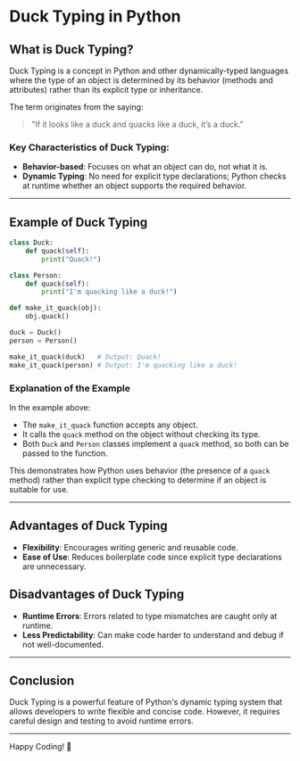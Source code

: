 
# Duck Typing in Python

## What is Duck Typing?

Duck Typing is a concept in Python and other dynamically-typed languages where the type of an object is determined by its behavior (methods and attributes) rather than its explicit type or inheritance.

The term originates from the saying:

> "If it looks like a duck and quacks like a duck, it’s a duck."

### Key Characteristics of Duck Typing:
- **Behavior-based**: Focuses on what an object can do, not what it is.
- **Dynamic Typing**: No need for explicit type declarations; Python checks at runtime whether an object supports the required behavior.

---

## Example of Duck Typing

```python
class Duck:
    def quack(self):
        print("Quack!")

class Person:
    def quack(self):
        print("I'm quacking like a duck!")

def make_it_quack(obj):
    obj.quack()

duck = Duck()
person = Person()

make_it_quack(duck)   # Output: Quack!
make_it_quack(person) # Output: I'm quacking like a duck!
```

### Explanation of the Example
In the example above:
- The `make_it_quack` function accepts any object.
- It calls the `quack` method on the object without checking its type.
- Both `Duck` and `Person` classes implement a `quack` method, so both can be passed to the function.

This demonstrates how Python uses behavior (the presence of a `quack` method) rather than explicit type checking to determine if an object is suitable for use.

---

## Advantages of Duck Typing
- **Flexibility**: Encourages writing generic and reusable code.
- **Ease of Use**: Reduces boilerplate code since explicit type declarations are unnecessary.

## Disadvantages of Duck Typing
- **Runtime Errors**: Errors related to type mismatches are caught only at runtime.
- **Less Predictability**: Can make code harder to understand and debug if not well-documented.

---

## Conclusion
Duck Typing is a powerful feature of Python's dynamic typing system that allows developers to write flexible and concise code. However, it requires careful design and testing to avoid runtime errors.

---

Happy Coding! 🐍

